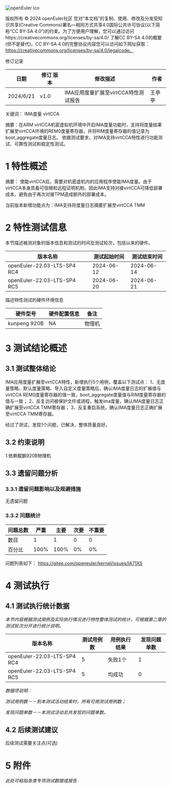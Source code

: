 ![openEuler ico](../../images/openEuler.png)

版权所有 © 2024  openEuler社区
您对“本文档”的复制、使用、修改及分发受知识共享(Creative Commons)署名—相同方式共享4.0国际公共许可协议(以下简称“CC BY-SA 4.0”)的约束。为了方便用户理解，您可以通过访问https://creativecommons.org/licenses/by-sa/4.0/ 了解CC BY-SA 4.0的概要 (但不是替代)。CC BY-SA 4.0的完整协议内容您可以访问如下网址获取：https://creativecommons.org/licenses/by-sa/4.0/legalcode。

修订记录

| 日期      | 修订   版本 | 修改描述                | 作者   |
| --------- | ----------- | ----------------------- | ------ |
| 2024/6/21 | v1.0        | IMA应用度量扩展至virtCCA特性测试报告 | 王亭亭 |

关键词： IMA度量 virtCCA

摘要：在ARM virtCCA机密虚拟机环境中开启IMA度量功能时，支持将度量结果扩展至virtCCA环境的REM0度量寄存器，并将RIM度量寄存器的值记录为boot_aggregate度量日志。
依据测试要求，对IMA支持virtCCA特性进行功能测试、可靠性测试和稳定性测试。

# 1     特性概述
摘要： 使能virtCCA后，需要对机密虚机内的应用程序使能IMA度量。由于virtCCA本身具备可信根和远程证明机制，因此IMA支持对接virtCCA可降低部署成本，避免由于再次对接TPM造成额外的部署成本。

当前版本新增功能点为：IMA支持将度量日志摘要扩展至virtCCA TMM

# 2     特性测试信息

本节描述被测对象的版本信息和测试的时间及测试轮次，包括以来的硬件。

| 版本名称                    | 测试起始时间 | 测试结束时间 |
| --------------------------- | ------------ | ------------ |
| openEuler-22.03-LTS-SP4 RC4 | 2024-06-12   | 2024-06-14   |
| openEuler-22.03-LTS-SP4 RC5 | 2024-06-20   | 2024-06-21   |

描述特性测试的硬件环境信息

| 硬件型号                  | 硬件配置信息                              | 备注                   |
| ------------------------ | ----------------------------------------- | ---------------------- |
| kunpeng 920B | NA |    物理机     |

# 3     测试结论概述

## 3.1   测试整体结论

IMA应用度量扩展至virtCCA特性，新增执行5个用例，覆盖以下测试点：
1、无度量策略、默认度量策略、导入自定义度量策略后，确认IMA度量日志的扩展值与virtCCA REM0度量寄存器的值一致，boot_aggregate度量值与RIM度量寄存器的值与一致；
2、反复访问被保护文件或进程，触发ima度量，确认IMA度量日志正确扩展至virtCCA TMM寄存器；
3、反复重启系统，确认IMA度量日志正确扩展至virtCCA TMM寄存器。

经过了测试，发现1个问题，已解决，整体质量良好。

## 3.2   约束说明

1.依赖鲲鹏920B物理机

## 3.3   遗留问题分析

### 3.3.1 遗留问题影响以及规避措施

无遗留问题

### 3.3.2 问题统计

| 问题总数                    | 严重 | 主要       | 次要 | 不重要 |
| -------------- | ----- | ----------- | ------- | ------------ |
| 数目 |      1     | 1    |      0      | 0 |
| 百分比 |    100%  | 100% |    0%       | 0% |

问题列表如下：
https://gitee.com/openeuler/kernel/issues/IA71XS

# 4     测试执行

## 4.1   测试执行统计数据

*本节内容根据测试用例及实际执行情况进行特性整体测试的统计，可根据第二章的测试轮次分开进行统计说明。*

| 版本名称                    | 测试用例数 | 用例执行结果       | 发现问题单数 |
| --------------------------- | ---------- | ------------------ | ------------ |
| openEuler-22.03-LTS-SP4 RC4 |   5        | 失败1个 | 1            |
| openEuler-22.03-LTS-SP4 RC5 |   5        | 均成功    | 0            |

*数据项说明：*

*测试用例数－－到本测试活动结束时，所有可用测试用例数；*

*发现问题单数－－本测试活动总共发现的问题单数。*

## 4.2   后续测试建议

后续测试需要关注点(可选)

# 5     附件

*此处可粘贴各类专项测试数据或报告*
